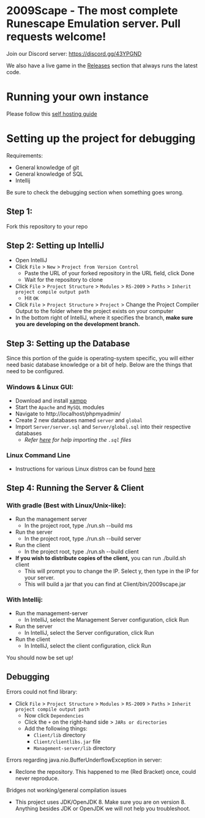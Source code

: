 # 2009Scape - The most complete Runescape Emulation server. Pull requests welcome!

Join our Discord server: https://discord.gg/43YPGND

We also have a live game in the [Releases](https://github.com/dginovker/RS-2009/releases) section that always runs the latest code.

# Running your own instance
Please follow this [self hosting guide](selfhosting.md)

# Setting up the project for debugging
Requirements:
- General knowledge of git
- General knowledge of SQL
- Intellij

Be sure to check the debugging section when something goes wrong.

## Step 1:
Fork this repository to your repo

## Step 2: Setting up IntelliJ
- Open IntelliJ
- Click `File` > `New` > `Project from Version Control`
  - Paste the URL of your forked repository in the URL field, click Done
  - Wait for the repository to clone
- Click `File` > `Project Structure` > `Modules` > `RS-2009` > `Paths` > `Inherit project compile output path`
  - Hit `OK`
- Click `File` > `Project Structure` > `Project` > Change the Project Compiler Output to the folder where the project exists on your computer
- In the bottom right of IntelliJ, where it specifies the branch, 
**make sure you are developing on the development branch.**
  
## Step 3: Setting up the Database
Since this portion of the guide is operating-system specific, you will either need basic database knowledge or a bit of help. Below are the things that need to be configured.

### Windows & Linux GUI:
- Download and install [xampp](https://www.apachefriends.org/download.html)
- Start the `Apache` and `MySQL` modules
- Navigate to http://localhost/phpmyadmin/
- Create 2 new databases named `server` and `global`
- Import `Server/server.sql` and `Server/global.sql` into their respective databases
  - _Refer [here](https://www.thecodedeveloper.com/import-large-sql-files-xampp/) for help importing the `.sql` files_

### Linux Command Line
- Instructions for various Linux distros can be found [here](https://github.com/dginovker/2009Scape/tree/b7bffda1c787f0ad8e9da83f9de7616990927878/CompiledServer/Guides)


## Step 4: Running the Server & Client
### With gradle (Best with Linux/Unix-like):
- Run the management server
  - In the project root, type ./run.sh --build ms
- Run the server
  - In the project root, type ./run.sh --build server
- Run the client
  - In the project root, type ./run.sh --build client
- **If you wish to distribute copies of the client,** you can run ./build.sh client
  - This will prompt you to change the IP. Select y, then type in the IP for your server. 
  - This will build a jar that you can find at Client/bin/2009scape.jar
### With Intellij:
- Run the management-server
  - In IntelliJ, select the Management Server configuration, click Run
- Run the server
  - In IntelliJ, select the Server configuration, click Run
- Run the client
  - In IntelliJ, select the client configuration, click Run
  
You should now be set up!

## Debugging

Errors could not find library:
- Click `File` > `Project Structure` > `Modules` > `RS-2009` > `Paths` > `Inherit project compile output path`
  - Now click `Dependencies`
  - Click the `+` on the right-hand side > `JARs or directories`
  - Add the following things:
    - `Client/lib` directory
    - `Client/clientlibs.jar` file
    - `Management-server/lib` directory

Errors regarding java.nio.BufferUnderflowException in server:
- Reclone the repository. This happened to me (Red Bracket) once, could never reproduce.

Bridges not working/general compilation issues
- This project uses JDK/OpenJDK 8. Make sure you are on version 8. Anything besides JDK or OpenJDK we will not help you troubleshoot.
